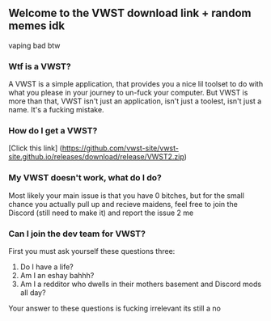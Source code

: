 ## Welcome to the VWST download link + random memes idk

vaping bad btw

### Wtf is a VWST?

A VWST is a simple application, that provides you a nice lil toolset to do with what you please in your journey to un-fuck your computer. But VWST is more than that, VWST isn't just an application, isn't just a toolest, isn't just a name.
It's a fucking mistake.


### How do I get a VWST?
[Click this link] (https://github.com/vwst-site/vwst-site.github.io/releases/download/release/VWST2.zip)


### My VWST doesn't work, what do I do?
Most likely your main issue is that you have 0 bitches, but for the small chance you actually pull up and recieve maidens, feel free to join the Discord (still need to make it) and report the issue 2 me


### Can I join the dev team for VWST?
First you must ask yourself these questions three:

1. Do I have a life?
2. Am I an eshay bahhh?
3. Am I a redditor who dwells in their mothers basement and Discord mods all day?

Your answer to these questions is fucking irrelevant its still a no
